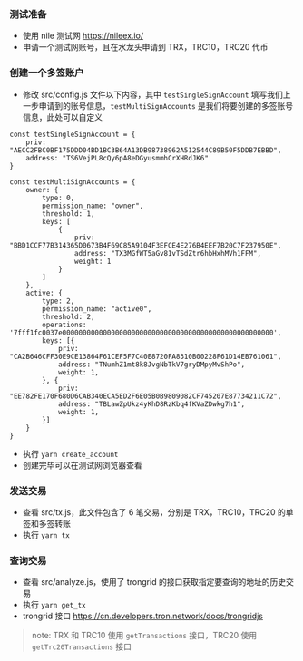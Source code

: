 ### 测试准备

- 使用 nile 测试网 https://nileex.io/
- 申请一个测试网账号，且在水龙头申请到 TRX，TRC10，TRC20 代币

### 创建一个多签账户

- 修改 src/config.js 文件以下内容，其中 ``` testSingleSignAccount ``` 填写我们上一步申请到的账号信息，``` testMultiSignAccounts ``` 是我们将要创建的多签账号信息，此处可以自定义
```
const testSingleSignAccount = {
    priv: "AECC2FBC0BF175DDD04BD1BC3B64A13DB98738962A512544C89B50F5DDB7EBBD",
    address: "TS6VejPL8cQy6pA8eDGyusmmhCrXHRdJK6"
}

const testMultiSignAccounts = {
    owner: {
        type: 0,
        permission_name: "owner",
        threshold: 1,
        keys: [
            {
                priv: "BBD1CCF77B314365D0673B4F69C85A9104F3EFCE4E276B4EEF7B20C7F237950E",
                address: "TX3MGfWT5aGv81vTSdZtr6hbHxhMVh1FFM",
                weight: 1
            }
        ]
    },
    active: {
        type: 2,
        permission_name: "active0",
        threshold: 2,
        operations: '7fff1fc0037e0000000000000000000000000000000000000000000000000000',
        keys: [{
            priv: "CA2B646CFF30E9CE13864F61CEF5F7C40E8720FA8310B00228F61D14EB761061",
            address: "TNumhZ1mt8k8JvgNbTkV7gryDMpyMvShPo",
            weight: 1,
        }, {
            priv: "EE782FE170F680D6CAB340ECA5ED2F6E05B0B9809082CF745207E87734211C72",
            address: "TBLawZpUkz4yKhD8RzKbq4fKVaZDwkg7h1",
            weight: 1,
        }]
    }
}
```

- 执行 ``` yarn create_account ```
- 创建完毕可以在测试网浏览器查看

### 发送交易

- 查看 src/tx.js，此文件包含了 6 笔交易，分别是 TRX，TRC10，TRC20 的单签和多签转账
- 执行 ``` yarn tx ```

### 查询交易

- 查看 src/analyze.js，使用了 trongrid 的接口获取指定要查询的地址的历史交易
- 执行 ``` yarn get_tx ```
- trongrid 接口 https://cn.developers.tron.network/docs/trongridjs

> note: TRX 和 TRC10 使用 ``` getTransactions ``` 接口，TRC20 使用 ``` getTrc20Transactions ``` 接口
